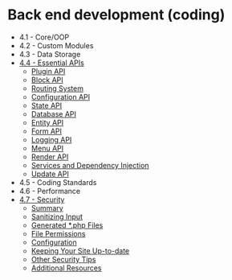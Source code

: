 # Back end development (coding)

- 4.1 - Core/OOP
- 4.2 - Custom Modules
- 4.3 - Data Storage
- [4.4 - Essential APIs](4.4-essential-apis.md)
  - [Plugin API](4.4-essential-apis-plugin.md)
  - [Block API](4.4-essential-apis-block.md)
  - [Routing System](4.4-essential-apis-routing.md)
  - [Configuration API](4.4-essential-apis-configuration.md)
  - [State API](4.4-essential-apis-state.md)
  - [Database API](4.4-essential-apis-database.md)
  - [Entity API](4.4-essential-apis-entity.md)
  - [Form API](4.4-essential-apis-form.md)
  - [Logging API](4.4-essential-apis-logging.md)
  - [Menu API](4.4-essential-apis-menu.md)
  - [Render API](4.4-essential-apis-render.md)
  - [Services and Dependency Injection](4.4-essential-apis-services.md)
  - [Update API](4.4-essential-apis-update.md)
- 4.5 - Coding Standards
- 4.6 - Performance
- [4.7 - Security](4.7-security.md)
  - [Summary](4.7-security.md#summary)
  - [Sanitizing Input](4.7-security.md#sanitizing-input)
  - [Generated *.php Files](4.7-security.md#generated-php-files)
  - [File Permissions](4.7-security.md#file-permissions)
  - [Configuration](4.7-security.md#configuration)
  - [Keeping Your Site Up-to-date](4.7-security.md#keeping-your-site-up-to-date)
  - [Other Security Tips](4.7-security.md#other-security-tips)
  - [Additional Resources](4.7-security.md#additional-resources)
